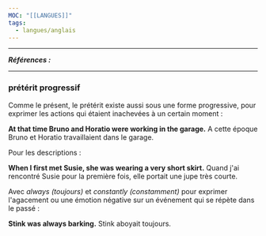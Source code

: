 ```yaml
---
MOC: "[[LANGUES]]"
tags:
  - langues/anglais
---
```

---
***Références :***

---

### prétérit progressif

Comme le présent, le prétérit existe aussi sous une forme progressive, pour exprimer les actions qui étaient inachevées à un certain moment :

**At that time Bruno and Horatio were working in the garage.** A cette époque Bruno et Horatio travaillaient dans le garage.

Pour les descriptions :

**When I first met Susie, she was wearing a very short skirt.** Quand j'ai rencontré Susie pour la première fois, elle portait une jupe très courte.

Avec _always (toujours)_ et _constantly (constamment)_ pour exprimer l'agacement ou une émotion négative sur un événement qui se répète dans le passé :

**Stink was always barking.** Stink aboyait toujours.


